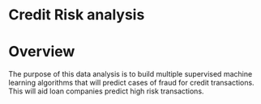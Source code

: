 # Credit Risk analysis

# Overview
The purpose of this data analysis is to build multiple supervised machine learning algorithms that will predict cases of fraud for credit transactions. This will aid loan companies predict high risk transactions.
